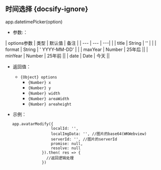 ##  时间选择 {docsify-ignore}
app.datetimePicker(option)


* 参数:：
   
| options参数 |  类型 |  默认值 | 备注 |
| --- | --- | ---| |
| title | String | '' | |
| format | String | ' YYYY-MM-DD' | |
| maxYear | Number | 25年后 ||
| minYear | Number | 25年前 ||
| date | Date | 今天 ||
 

* 返回值：
    * ``{Object} options``
      * ``{Number} x``
      * ``{Number} y``
      * ``{Number} width``
      * ``{Number} areaWidth``
      * ``{Number} areaheight``
 
* 示例：
```
   app.avatarModify({
                    localId: '',
                    localImgData: '', //图片的base64(WKWebview)
                    serverId: '', //图片的serverId
                    promise: null,
                    resolve: null
                }).then( res => {
                  //返回逻辑处理
                })
``````